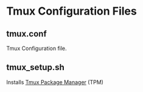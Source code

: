 # Tmux Configuration Files

## tmux.conf

Tmux Configuration file.

## tmux_setup.sh

Installs [Tmux Package Manager](https://github.com/tmux-plugins/tpm) (TPM)

